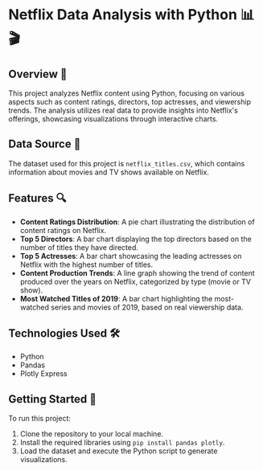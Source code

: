 # Netflix Data Analysis with Python 📊🎬

## Overview 🌟
This project analyzes Netflix content using Python, focusing on various aspects such as content ratings, directors, top actresses, and viewership trends. The analysis utilizes real data to provide insights into Netflix's offerings, showcasing visualizations through interactive charts.

## Data Source 📂
The dataset used for this project is `netflix_titles.csv`, which contains information about movies and TV shows available on Netflix.

## Features 🔍
- **Content Ratings Distribution**: A pie chart illustrating the distribution of content ratings on Netflix.
- **Top 5 Directors**: A bar chart displaying the top directors based on the number of titles they have directed.
- **Top 5 Actresses**: A bar chart showcasing the leading actresses on Netflix with the highest number of titles.
- **Content Production Trends**: A line graph showing the trend of content produced over the years on Netflix, categorized by type (movie or TV show).
- **Most Watched Titles of 2019**: A bar chart highlighting the most-watched series and movies of 2019, based on real viewership data.

## Technologies Used 🛠️
- Python
- Pandas
- Plotly Express

## Getting Started 🚀
To run this project:
1. Clone the repository to your local machine.
2. Install the required libraries using `pip install pandas plotly`.
3. Load the dataset and execute the Python script to generate visualizations.


